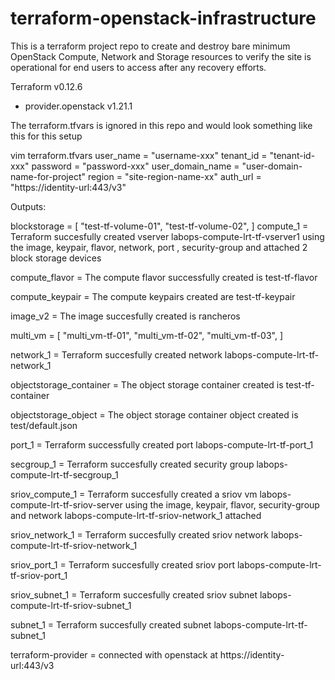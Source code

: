 # terraform-openstack-infrastructure
This is a terraform project repo to create and destroy bare minimum OpenStack Compute, Network and Storage resources to verify the site is operational for end users to access after any recovery efforts.


Terraform v0.12.6
+ provider.openstack v1.21.1

The terraform.tfvars is ignored in this repo and would look something like this for this setup

vim terraform.tfvars 
user_name = "username-xxx"
tenant_id = "tenant-id-xxx"
password = "password-xxx"
user_domain_name = "user-domain-name-for-project"
region = "site-region-name-xx"
auth_url = "https://identity-url:443/v3"



Outputs:

blockstorage = [
  "test-tf-volume-01",
  "test-tf-volume-02",
]
compute_1 = Terraform succesfully created vserver labops-compute-lrt-tf-vserver1 using the image, keypair, flavor, network, port , security-group and attached 2 block storage devices

compute_flavor = The compute flavor successfully created is test-tf-flavor

compute_keypair = The compute keypairs created are test-tf-keypair

image_v2 = The image succesfully created is rancheros

multi_vm = [
  "multi_vm-tf-01",
  "multi_vm-tf-02",
  "multi_vm-tf-03",
]

network_1 = Terraform succesfully created network labops-compute-lrt-tf-network_1

objectstorage_container = The object storage container created is test-tf-container

objectstorage_object = The object storage container object created is test/default.json

port_1 = Terraform successfully created port labops-compute-lrt-tf-port_1

secgroup_1 = Terraform succesfully created security group labops-compute-lrt-tf-secgroup_1

sriov_compute_1 = Terraform succesfully created a sriov vm labops-compute-lrt-tf-sriov-server using the image, keypair, flavor, security-group and network labops-compute-lrt-tf-sriov-network_1 attached

sriov_network_1 = Terraform succesfully created sriov network labops-compute-lrt-tf-sriov-network_1

sriov_port_1 = Terraform succesfully created sriov port labops-compute-lrt-tf-sriov-port_1

sriov_subnet_1 = Terraform succesfully created sriov subnet labops-compute-lrt-tf-sriov-subnet_1

subnet_1 = Terraform succesfully created subnet labops-compute-lrt-tf-subnet_1

terraform-provider = connected with openstack at https://identity-url:443/v3

